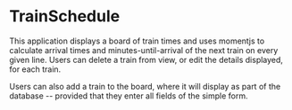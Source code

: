 # TrainSchedule

This application displays a board of train times and uses momentjs to calculate arrival times and minutes-until-arrival of the next train on every given line. Users can delete a train from view, or edit the details displayed, for each train.

Users can also add a train to the board, where it will display as part of the database -- provided that they enter all fields of the simple form.

